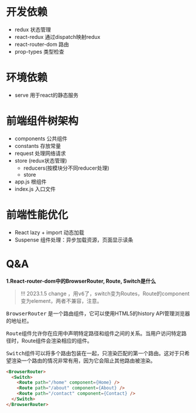 # 开发依赖
- redux 状态管理
- react-redux 通过dispatch映射redux
- react-router-dom 路由
- prop-types 类型检查

# 环境依赖
- serve 用于react的静态服务
# 前端组件树架构
- components 公共组件
- constants 存放常量
- request 处理网络请求
- store (redux状态管理)
  - reducers(按模块分不同reducer处理)
  - store
- app.js 根组件
- index.js 入口文件

# 前端性能优化
- React lazy + import 动态加载
- Suspense 组件处理：异步加载资源，页面显示读条
# Q&A
**1.React-router-dom中的BrowserRouter, Route, Switch是什么**

> !!! 2023.1.5 change ，用<kbd>v6</kbd>了，switch变为Routes，Route的component变为element，两者不兼容，注意。

<kbd>BrowserRouter</kbd> 是一个路由组件，它可以使用HTML5的history API管理浏览器的地址栏。

<kbd>Route</kbd>组件允许你在应用中声明特定路径和组件之间的关系。当用户访问特定路径时，Route组件会渲染相应的组件。

<kbd>Switch</kbd>组件可以将多个路由包装在一起，只渲染匹配的第一个路由。这对于只希望渲染一个路由的情况非常有用，因为它会阻止其他路由被渲染。

```html
<BrowserRouter>
  <Switch>
    <Route path="/home" component={Home} />
    <Route path="/about" component={About} />
    <Route path="/contact" component={Contact} />
  </Switch>
</BrowserRouter>
```
